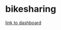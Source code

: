 # bikesharing

[link to dashboard](https://public.tableau.com/app/profile/john.janzen/viz/NYCBike_16230379297190/NYCStory)
